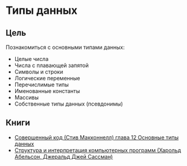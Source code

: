 # Типы данных

## Цель
Познакомиться с основными типами данных:
- Целые числа
- Числа с плавающей запятой
- Символы и строки
- Логические переменные
- Перечислимые типы
- Именованные константы
- Массивы
- Собственные типы данных (псевдонимы)

## Книги
- [Совершенный код (Стив Макконнелл) глава 12 Основные типы данных](http://www.ozon.ru/context/detail/id/5508646/)
- [Структура и интерпретация компьютерных программ (Харольд Абельсон, Джеральд Джей Сассман)](http://www.ozon.ru/context/detail/id/5322055/)
